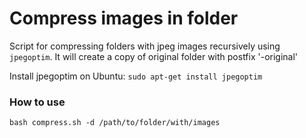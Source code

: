 # Compress images in folder 
Script for compressing folders with jpeg images recursively using ```jpegoptim```. It will create a copy of original folder with postfix '-original'

Install jpegoptim on Ubuntu: 
```sudo apt-get install jpegoptim```

### How to use
```
bash compress.sh -d /path/to/folder/with/images
```
